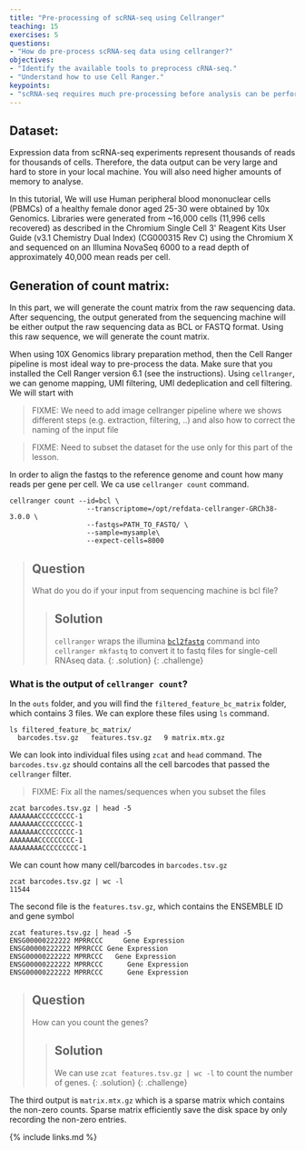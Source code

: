 ```yaml
---
title: "Pre-processing of scRNA-seq using Cellranger"
teaching: 15
exercises: 5
questions:
- "How do pre-process scRNA-seq data using cellranger?"
objectives:
- "Identify the available tools to preprocess cRNA-seq."
- "Understand how to use Cell Ranger."
keypoints:
- "scRNA-seq requires much pre-processing before analysis can be performed."
---
```


## Dataset:

Expression data from scRNA-seq experiments represent thousands of reads for thousands of cells. Therefore, the data output can be very large and hard to store in your local machine. You will also need higher amounts of memory to analyse.

In this tutorial, We will use Human peripheral blood mononuclear cells (PBMCs) of a healthy female donor aged 25-30 were obtained by 10x Genomics. Libraries were generated from ~16,000 cells (11,996 cells recovered) as described in the Chromium Single Cell 3' Reagent Kits User Guide (v3.1 Chemistry Dual Index) (CG000315 Rev C) using the Chromium X and sequenced on an Illumina NovaSeq 6000 to a read depth of approximately 40,000 mean reads per cell.

## Generation of count matrix:

In this part, we will generate the count matrix from the raw sequencing data. After sequencing, the output generated from the sequencing machine will be either output the raw sequencing data as BCL or FASTQ format. Using this raw sequence, we will generate the count matrix.

When using 10X Genomics library preparation method, then the Cell Ranger pipeline is most ideal way to pre-process the data. Make sure that you installed the Cell Ranger version 6.1 (see the instructions). Using `cellranger`, we can genome mapping, UMI filtering, UMI dedeplication and cell filtering. We will start with  

>FIXME: We need to add image cellranger pipeline where we shows different steps (e.g. extraction, filtering, ..) and also how to correct the naming of the input file

>FIXME: Need to subset the dataset for the use only for this part of the lesson.

In order to align the fastqs to the reference genome and count how many reads per gene per cell. We ca use `cellranger count` command.

```
cellranger count --id=bcl \
                   --transcriptome=/opt/refdata-cellranger-GRCh38-3.0.0 \
                   --fastqs=PATH_TO_FASTQ/ \
                   --sample=mysample\
                   --expect-cells=8000
```

> ## Question
>
> What do you do if your input from sequencing machine is bcl file?
>
> > ## Solution
> >
> > `cellranger` wraps the illumina [`bcl2fastq`](https://support.illumina.com/sequencing/sequencing_software/bcl2fastq-conversion-software.html) command into `cellranger mkfastq` to convert it to fastq files for single-cell RNAseq data.
> {: .solution}
{: .challenge}

### What is the output of `cellranger count`?

In the `outs` folder, and you will find the `filtered_feature_bc_matrix` folder, which contains 3 files. We can explore these files using `ls` command.

```
ls filtered_feature_bc_matrix/
  barcodes.tsv.gz   features.tsv.gz   9 matrix.mtx.gz

 ```

 We can look into individual files using `zcat` and `head` command. The `barcodes.tsv.gz` should contains all the cell barcodes that passed the `cellranger` filter.

> FIXME: Fix all the names/sequences when you subset the files

```
zcat barcodes.tsv.gz | head -5
AAAAAAACCCCCCCCC-1
AAAAAAACCCCCCCCC-1
AAAAAAACCCCCCCCC-1
AAAAAAACCCCCCCCC-1
AAAAAAAACCCCCCCCC-1

````

We can count how many cell/barcodes in `barcodes.tsv.gz`
```
zcat barcodes.tsv.gz | wc -l
11544
```

The second file is the `features.tsv.gz`, which contains the ENSEMBLE ID and gene symbol

```
zcat features.tsv.gz | head -5
ENSG00000222222 MPRRCCC     Gene Expression
ENSG00000222222 MPRRCCC Gene Expression
ENSG00000222222 MPRRCCC   Gene Expression
ENSG00000222222 MPRRCCC      Gene Expression
ENSG00000222222 MPRRCCC      Gene Expression
```

> ## Question
>
> How can you count the genes?
>
> > ## Solution
> >
> > We can use `zcat features.tsv.gz | wc -l` to count the number of genes.
> {: .solution}
{: .challenge}

The third output is `matrix.mtx.gz` which is a sparse matrix which contains the non-zero counts. Sparse matrix efficiently save the disk space by only recording the non-zero entries.


{% include links.md %}
